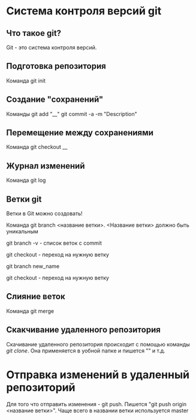 # Система контроля версий git

## Что такое git?
Git - это система контроля версий.
## Подготовка репозитория
Команда git init
## Создание "сохранений"
Команды git add "__"
git commit -a -m "Description"
## Перемещение между сохранениями
Команда git checkout __
## Журнал изменений
Команда git log
## Ветки git
Ветки в Git можно создовать!

Команда git branch <название ветки>. <Название ветки> должно быть уникальным

git branch -v - список веток с commit

git checkout - переход на нужную ветку

git branch new_name

git checkout - переход на нужную ветку
## Слияние веток
Команда git merge
## Скакчивание удаленного репозитория
Скачивание удаленного репозитория происходит с помощью команды *git clone*. Она применяется в уобной папке и пишется "" и т.д.
# Отправка изменений в удаленный репозиторий
Для того что отправить изменения - git push. Пишется "git push origin <название ветки>". Чаще всего в названии ветки используется master